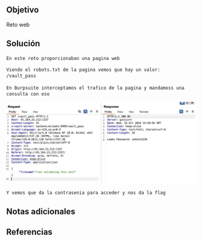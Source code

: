 ## Objetivo
Reto web
## Solución

```
En este reto proporcionaban una pagina web
```

```
Viendo el robots.txt de la pagina vemos que hay un valor:
/vault_pass

En Burpsuite interceptamos el trafico de la pagina y mandamoss una consulta con eso
```

![Thermal-camera](/imagenes/Thermal-camera.png)
```
Y vemos que da la contrasenia para acceder y nos da la flag
```
## Notas adicionales
## Referencias